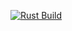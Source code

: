 [![Rust Build](https://github.com/JulianDicken/KMER-Select/actions/workflows/rust.yml/badge.svg?branch=main)](https://github.com/JulianDicken/KMER-Select/actions/workflows/rust.yml)

